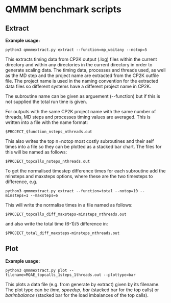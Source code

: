 # QMMM benchmark scripts


## Extract 

**Example usage:**
```
python3 qmmmextract.py extract --function=mp_waitany --notop=5
```
This extracts timing data from CP2K output (.log) files within the current
directory and within any directories in the current directory
in order to generate scaling data. The timing data, processes and threads
used, as well as the MD step and the project name are extracted from the CP2K outfile file.
The project name is used in the naming convention for the extracted data
files so different systems have a different project name in CP2K.

The subroutine name can be given as 
arguement (--function) but if this is not supplied the total
run time is given.


For outputs with the same CP2K project name with the same number of
threads, MD steps and processes timing values are averaged. This is
written into a file with the name format:

```
$PROJECT_$function_nsteps_nthreads.out
```


This also writes the top n=notop most costly subroutines and their self
times into a file so they can be plotted as a stacked bar chart. The
files for this will be named as follows:

```
$PROJECT_topcalls_nsteps_nthreads.out
```

To get the normalised timestep difference times for each subroutine
 add the minsteps and maxsteps options, where these are the two 
timesteps to difference, e.g.

```
python3 qmmmextract.py extract --function=total --notop=10 --minsteps=1 --maxsteps=6
```

This will write the normalise times in a file named as follows:

```
$PROJECT_topcalls_diff_maxsteps-minsteps_nthreads.out
```
and also write the total time (6-1)/5 difference in:

```
$PROJECT_total_diff_maxsteps-minsteps_nthreads.out
```

## Plot

**Example usage:**
```
python3 qmmmextract.py plot --filename=MQAE_topcalls_1steps_1threads.out --plottype=bar
```

This plots a data file (e.g. from generate by extract) given by its
filename. The plot type can be _time_, _speedup_, _bar_ (stacked bar
for the top calls) or _barimbalance_ (stacked bar for the load
imbalances of the top calls).




